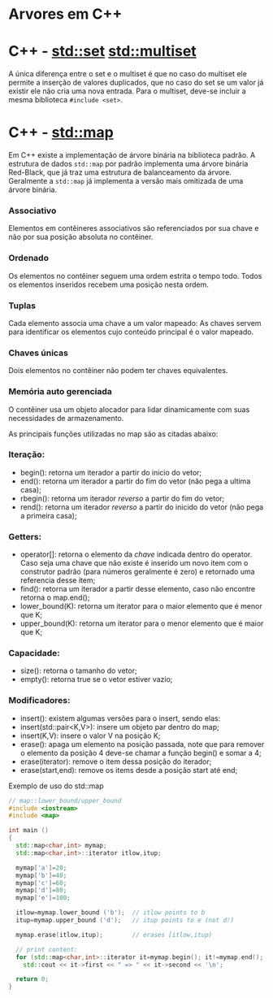 # Arvores em C++


# C++ - [std::set](https://cplusplus.com/reference/set/set/) [std::multiset](https://cplusplus.com/reference/set/multiset/)


A única diferença entre o set e o multiset é que no caso do multiset ele permite a inserção de valores duplicados, que no caso do set se um valor já existir ele não cria uma nova entrada. 
Para o multiset, deve-se incluir a mesma biblioteca ```#include <set>```.



# C++ - [std::map](https://cplusplus.com/reference/map/map/)

Em C++ existe a implementação de árvore binária na biblioteca padrão. A estrutura de dados ```std::map``` por padrão implementa uma árvore binária Red-Black, que já traz uma estrutura de balanceamento da árvore. Geralmente a ```std::map``` já implementa a versão mais omitizada de uma árvore binária. 

### Associativo
Elementos em contêineres associativos são referenciados por sua chave e não por sua posição absoluta no contêiner.
### Ordenado
Os elementos no contêiner seguem uma ordem estrita o tempo todo. Todos os elementos inseridos recebem uma posição nesta ordem.
### Tuplas
Cada elemento associa uma chave a um valor mapeado: As chaves servem para identificar os elementos cujo conteúdo principal é o valor mapeado.
### Chaves únicas
Dois elementos no contêiner não podem ter chaves equivalentes.
### Memória auto gerenciada
O contêiner usa um objeto alocador para lidar dinamicamente com suas necessidades de armazenamento.

As principais funções utilizadas no map são as citadas abaixo:

### Iteração:
- begin(): retorna um iterador a partir do inicio do vetor; 
- end(): retorna um iterador a partir do fim do vetor (não pega a ultima casa);
- rbegin(): retorna um iterador _reverso_ a partir do fim do vetor; 
- rend(): retorna um iterador _reverso_ a partir do inicido do vetor (não pega a primeira casa);

### Getters:
- operator[]: retorna o elemento da _chave_ indicada dentro do operator. Caso seja uma chave que não existe é inserido um novo item com o construtor padrão (para números geralmente é zero) e retornado uma referencia desse item;
- find(): retorna um iterador a partir desse elemento, caso não encontre retorna o map.end();
- lower_bound(K): retorna um iterator para o maior elemento que é menor que K;
- upper_bound(K): retorna um iterator para o menor elemento que é maior que K;

### Capacidade:
- size(): retorna o tamanho do vetor;
- empty(): retorna true se o vetor estiver vazio;

### Modificadores:
- insert(): existem algumas versões para o insert, sendo elas:
 - insert(std::pair<K,V>): insere um objeto par dentro do map;
 - insert(K,V): insere o valor V na posição K;
- erase(): apaga um elemento na posição passada, note que para remover o elemento da posição 4 deve-se chamar a função begin() e somar a 4;
 - erase(iterator): remove o item dessa posição do iterador;
 - erase(start,end): remove os items desde a posição start até end;


Exemplo de uso do std::map

```C++
// map::lower_bound/upper_bound
#include <iostream>
#include <map>

int main ()
{
  std::map<char,int> mymap;
  std::map<char,int>::iterator itlow,itup;

  mymap['a']=20;
  mymap['b']=40;
  mymap['c']=60;
  mymap['d']=80;
  mymap['e']=100;

  itlow=mymap.lower_bound ('b');  // itlow points to b
  itup=mymap.upper_bound ('d');   // itup points to e (not d!)

  mymap.erase(itlow,itup);        // erases [itlow,itup)

  // print content:
  for (std::map<char,int>::iterator it=mymap.begin(); it!=mymap.end(); ++it)
    std::cout << it->first << " => " << it->second << '\n';

  return 0;
}
```